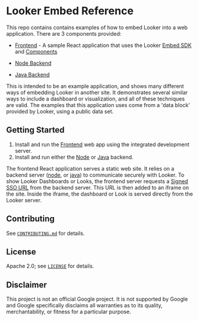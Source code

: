 # Looker Embed Reference 

 This repo contains contains examples of how to embed Looker into a web application. There are 3 components provided:
 
  * [Frontend]( ./Frontend/README.md) - A sample React application that uses the Looker [Embed SDK](https://docs.looker.com/reference/embed-sdk/embed-sdk-intro) and [Components](https://docs.looker.com/data-modeling/extension-framework/components)

 * [Node Backend]( ./Backend-Node/README.md) 

 * [Java Backend]( ../Backend-Java/README.md)

 This is intended to be an example application, and shows many different ways of embedding Looker in another site.  It demonstrates several similar ways to include a dashboard or visualization, and all of these techniques are valid.  The examples that this application uses come from a 'data block' provided by Looker, using a public data set.  
 
 ## Getting Started

 1. Install and run the [Frontend]( ./Frontend/README.md) web app using the integrated development server. 
 2. Install and run either the [Node]( ./Backend-Node/README.md) or [Java]( ./Backend-Java/README.md) backend.


The frontend React application serves a static web site.  It relies on a backend server ([node](./Backend-Node/README.md), or [java](./Backend-Java/README.md)) to communicate securely with Looker.  To show Looker Dashboards or Looks, the frontend server requests a [Signed SSO URL](https://docs.looker.com/reference/embedding/sso-embed) from the backend server.  This URL is then added to an iframe on the site.  Inside the iframe, the dashboard or Look is served directly from the Looker server. 

## Contributing

See [`CONTRIBUTING.md`](CONTRIBUTING.md) for details.

## License

Apache 2.0; see [`LICENSE`](LICENSE) for details.

## Disclaimer

This project is not an official Google project. It is not supported by Google and Google specifically disclaims all  warranties as to its quality, merchantability, or fitness for a particular purpose.
